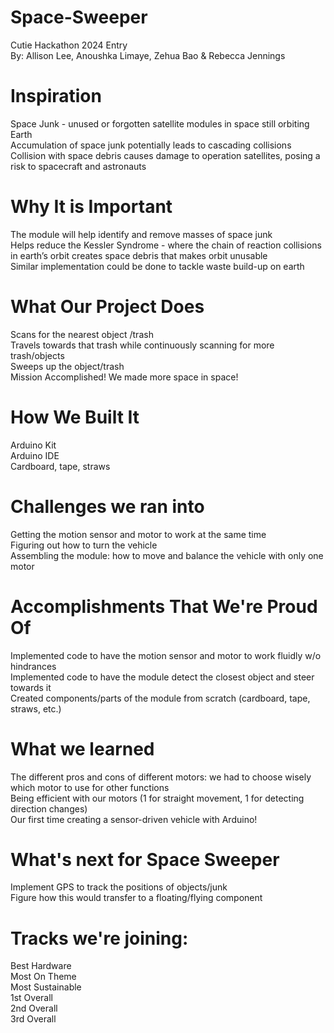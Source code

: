 # Space-Sweeper
Cutie Hackathon 2024 Entry <br/>
By: Allison Lee, Anoushka Limaye, Zehua Bao & Rebecca Jennings

# Inspiration
Space Junk - unused or forgotten satellite modules in space still orbiting Earth <br/>
Accumulation of space junk potentially leads to cascading collisions <br/>
Collision with space debris causes damage to operation satellites, posing a risk to spacecraft and astronauts <br/>

# Why It is Important
The module will help identify and remove masses of space junk <br/>
Helps reduce the Kessler Syndrome - where the chain of reaction collisions in earth’s orbit creates space debris that makes orbit unusable <br/>
Similar implementation could be done to tackle waste build-up on earth <br/>

# What Our Project Does
Scans for the nearest object /trash <br/>
Travels towards that trash while continuously scanning for more trash/objects <br/>
Sweeps up the object/trash <br/>
Mission Accomplished! We made more space in space! <br/>

# How We Built It
Arduino Kit <br/>
Arduino IDE <br/>
Cardboard, tape, straws <br/>

# Challenges we ran into
Getting the motion sensor and motor to work at the same time <br/>
Figuring out how to turn the vehicle <br/>
Assembling the module: how to move and balance the vehicle with only one motor <br/>

# Accomplishments That We're Proud Of
Implemented code to have the motion sensor and motor to work fluidly w/o hindrances <br/>
Implemented code to have the module detect the closest object and steer towards it <br/>
Created components/parts of the module from scratch (cardboard, tape, straws, etc.) <br/>

# What we learned
The different pros and cons of different motors: we had to choose wisely which motor to use for other functions <br/>
Being efficient with our motors (1 for straight movement, 1 for detecting direction changes) <br/>
Our first time creating a sensor-driven vehicle with Arduino! <br/>

# What's next for Space Sweeper
Implement GPS to track the positions of objects/junk <br/>
Figure how this would transfer to a floating/flying component <br/>

# Tracks we're joining:
Best Hardware <br/>
Most On Theme <br/>
Most Sustainable <br/>
1st Overall <br/>
2nd Overall <br/>
3rd Overall <br/>
